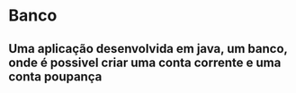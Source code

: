 # Banco
 
<h2>Uma aplicação desenvolvida em java, um banco, onde é possivel criar uma conta corrente e uma conta poupança</h2>
